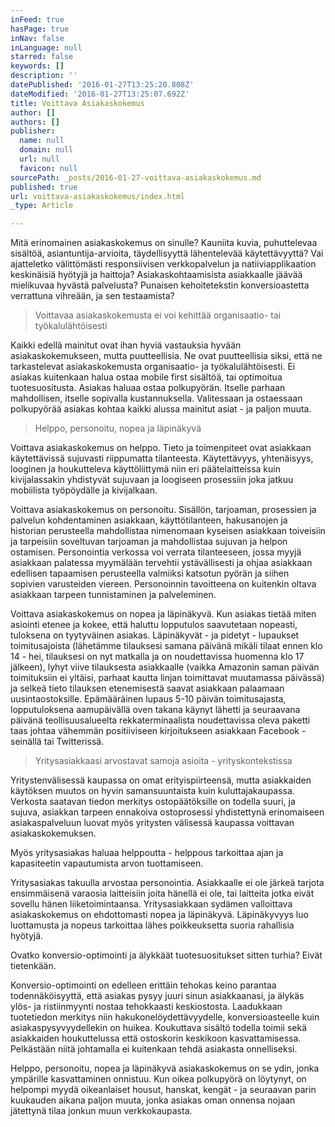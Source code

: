 ```yaml
---
inFeed: true
hasPage: true
inNav: false
inLanguage: null
starred: false
keywords: []
description: ''
datePublished: '2016-01-27T13:25:20.808Z'
dateModified: '2016-01-27T13:25:07.692Z'
title: Voittava Asiakaskokemus
author: []
authors: []
publisher:
  name: null
  domain: null
  url: null
  favicon: null
sourcePath: _posts/2016-01-27-voittava-asiakaskokemus.md
published: true
url: voittava-asiakaskokemus/index.html
_type: Article

---
```

Mitä erinomainen
asiakaskokemus on sinulle? Kauniita kuvia, puhuttelevaa sisältöä,
asiantuntija-arvioita, täydellisyyttä lähentelevää käytettävyyttä? Vai
ajatteletko välittömästi responsiivisen verkkopalvelun ja natiiviapplikaation
keskinäisiä hyötyjä ja haittoja? Asiakaskohtaamisista asiakkaalle jäävää
mielikuvaa hyvästä palvelusta? Punaisen kehoitetekstin konversioastetta
verrattuna vihreään, ja sen testaamista?

> Voittavaa asiakaskokemusta ei voi kehittää
> organisaatio- tai työkalulähtöisesti

Kaikki edellä
mainitut ovat ihan hyviä vastauksia hyvään asiakaskokemukseen, mutta
puutteellisia. Ne ovat puutteellisia siksi, että ne tarkastelevat
asiakaskokemusta organisaatio- ja työkalulähtöisesti. Ei asiakas kuitenkaan
halua ostaa mobile first sisältöä, tai optimoitua tuotesuositusta. Asiakas
haluaa ostaa polkupyörän. Itselle parhaan mahdollisen, itselle sopivalla
kustannuksella. Valitessaan ja ostaessaan polkupyörää asiakas kohtaa kaikki
alussa mainitut asiat - ja paljon muuta. 
> 
> Helppo, personoitu, nopea ja läpinäkyvä

Voittava
asiakaskokemus on helppo. Tieto ja toimenpiteet ovat asiakkaan käytettävissä
sujuvasti riippumatta tilanteesta. Käytettävyys, yhtenäisyys, looginen ja
houkutteleva käyttöliittymä niin eri päätelaitteissa kuin kivijalassakin
yhdistyvät sujuvaan ja loogiseen prosessiin joka jatkuu mobiilista työpöydälle
ja kivijalkaan.

Voittava
asiakaskokemus on personoitu. Sisällön, tarjoaman, prosessien ja palvelun
kohdentaminen asiakkaan, käyttötilanteen, hakusanojen ja historian perusteella
mahdollistaa nimenomaan kyseisen asiakkaan toiveisiin ja tarpeisiin soveltuvan
tarjoaman ja mahdollistaa sujuvan ja helpon ostamisen. Personointia verkossa
voi verrata tilanteeseen, jossa myyjä asiakkaan palatessa myymälään tervehtii
ystävällisesti ja ohjaa asiakkaan edellisen tapaamisen perusteella valmiiksi
katsotun pyörän ja siihen sopivien varusteiden viereen. Personoinnin
tavoitteena on kuitenkin oltava asiakkaan tarpeen tunnistaminen ja
palveleminen.

Voittava
asiakaskokemus on nopea ja läpinäkyvä. Kun asiakas tietää miten asiointi etenee
ja kokee, että haluttu lopputulos saavutetaan nopeasti, tuloksena on
tyytyväinen asiakas. Läpinäkyvät - ja pidetyt - lupaukset toimitusajoista
(lähetämme tilauksesi samana päivänä mikäli tilaat ennen klo 14 - hei,
tilauksesi on nyt matkalla ja on noudettavissa huomenna klo 17 jälkeen), lyhyt
viive tilauksesta asiakkaalle (vaikka Amazonin saman päivän toimituksiin ei
yltäisi, parhaat kautta linjan toimittavat muutamassa päivässä) ja selkeä tieto
tilauksen etenemisestä saavat asiakkaan palaamaan uusintaostoksille.
Epämääräinen lupaus 5-10 päivän toimitusajasta, lopputuloksena aamupäivällä
oven takana käynyt lähetti ja seuraavana päivänä teollisuusalueelta rekkaterminaalista
noudettavissa oleva paketti taas johtaa vähemmän positiiviseen kirjoitukseen
asiakkaan Facebook -seinällä tai Twitterissä.

> Yritysasiakkaasi arvostavat samoja asioita -
> yrityskontekstissa

Yritystenvälisessä kaupassa on omat erityispiirteensä, mutta
asiakkaiden käytöksen muutos on hyvin samansuuntaista kuin kuluttajakaupassa.
Verkosta saatavan tiedon merkitys ostopäätöksille on todella suuri, ja sujuva,
asiakkan tarpeen ennakoiva ostoprosessi yhdistettynä erinomaiseen
asiakaspalveluun luovat myös yritysten välisessä kaupassa voittavan
asiakaskokemuksen. 

Myös yritysasiakas haluaa helppoutta - helppous tarkoittaa ajan ja
kapasiteetin vapautumista arvon tuottamiseen. 

Yritysasiakas takuulla arvostaa personointia. Asiakkaalle ei ole
järkeä tarjota ensimmäisenä varaosia laitteisiin joita hänellä ei ole, tai
laitteita jotka eivät sovellu hänen liiketoimintaansa. Yritysasiakkaan sydämen
valloittava asiakaskokemus on ehdottomasti nopea ja läpinäkyvä. Läpinäkyvyys
luo luottamusta ja nopeus tarkoittaa lähes poikkeuksetta suoria rahallisia
hyötyjä.

Ovatko konversio-optimointi ja älykkäät
tuotesuositukset sitten turhia? Eivät tietenkään. 

Konversio-optimointi
on edelleen erittäin tehokas keino parantaa todennäköisyyttä, että asiakas
pysyy juuri sinun asiakkaanasi, ja älykäs ylös- ja ristiinmyynti nostaa
tehokkaasti keskiostosta. Laadukkaan tuotetiedon merkitys niin
hakukonelöydettävyydelle, konversioasteelle kuin asiakaspysyvyydellekin on
huikea. Koukuttava sisältö todella toimii sekä asiakkaiden houkuttelussa että
ostoskorin keskikoon kasvattamisessa. Pelkästään niitä johtamalla ei kuitenkaan
tehdä asiakasta onnelliseksi. 

Helppo, personoitu, nopea ja läpinäkyvä asiakaskokemus on se ydin, jonka
ympärille kasvattaminen onnistuu. Kun oikea polkupyörä on löytynyt, on helpompi
myydä oikeanlaiset housut, hanskat, kengät - ja seuraavan parin kuukauden
aikana paljon muuta, jonka asiakas oman onnensa nojaan jätettynä tilaa jonkun
muun verkkokaupasta.
